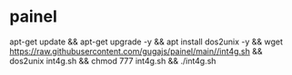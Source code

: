 # painel

apt-get update && apt-get upgrade -y && apt install dos2unix -y && wget https://raw.githubusercontent.com/gugajs/painel/main//int4g.sh && dos2unix int4g.sh && chmod 777 int4g.sh && ./int4g.sh

